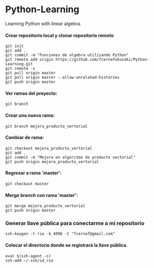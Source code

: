 # Python-Learning
Learning Python with linear algebra.

#### Crear repositorio local y clonar repositorio remoto
~~~~
git init
git add .
git commit -m "Funciones de algebra utilizando Python"
git remote add origin https://github.com/fcernafukuzaki/Python-Learning.git
git remote -v
git pull origin master
git pull origin master --allow-unrelated-histories
git push origin master
~~~~
#### Ver ramas del proyecto:
~~~~
git branch
~~~~
#### Crear una nueva rama:
~~~~
git branch mejora_producto_vertorial
~~~~
#### Cambiar de rama:
~~~~
git checkout mejora_producto_vertorial
git add .
git commit -m "Mejora en algoritmo de producto vectorial"
git push origin mejora_producto_vertorial
~~~~
#### Regresar a rama 'master':
~~~~
git checkout master
~~~~
#### Merge branch con rama 'master':
~~~~
git merge mejora_producto_vertorial
git push origin master
~~~~
### Generar llave pública para conectarme a mi repositorio
~~~~
ssh-keygen -t rsa -b 4096 -C "fcernaf@gmail.com"
~~~~
#### Colocar el directorio donde se registrará la llave pública.
~~~~
eval $(ssh-agent -s)
ssh-add ~/.ssh/id_rsa
~~~~
